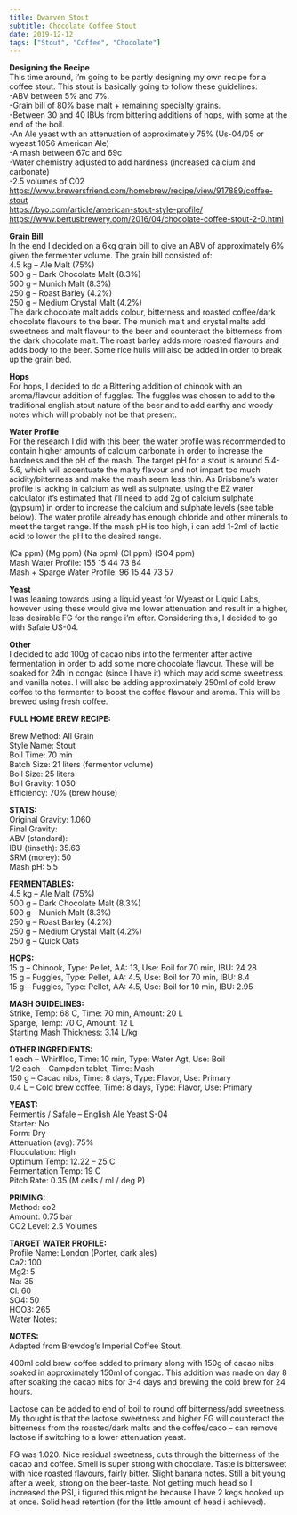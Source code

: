 ```yaml
---
title: Dwarven Stout
subtitle: Chocolate Coffee Stout
date: 2019-12-12
tags: ["Stout", "Coffee", "Chocolate"]
---
```


**Designing the Recipe**  
This time around, i’m going to be partly designing my own recipe for a coffee stout. This stout is basically going to follow these guidelines:  
-ABV between 5% and 7%.  
-Grain bill of 80% base malt + remaining specialty grains.  
-Between 30 and 40 IBUs from bittering additions of hops, with some at the end of the boil.  
-An Ale yeast with an attenuation of approximately 75% (Us-04/05 or wyeast 1056 American Ale)  
-A mash between 67c and 69c  
-Water chemistry adjusted to add hardness (increased calcium and carbonate)  
-2.5 volumes of C02  
https://www.brewersfriend.com/homebrew/recipe/view/917889/coffee-stout  
https://byo.com/article/american-stout-style-profile/  
https://www.bertusbrewery.com/2016/04/chocolate-coffee-stout-2-0.html  

**Grain Bill**  
In the end I decided on a 6kg grain bill to give an ABV of approximately 6% given the fermenter volume. The grain bill consisted of:  
4.5 kg – Ale Malt (75%)  
500 g – Dark Chocolate Malt (8.3%)  
500 g – Munich Malt (8.3%)  
250 g – Roast Barley (4.2%)  
250 g – Medium Crystal Malt (4.2%)  
The dark chocolate malt adds colour, bitterness and roasted coffee/dark chocolate flavours to the beer. The munich malt and crystal malts add sweetness and malt flavour to the beer and counteract the bitterness from the dark chocolate malt. The roast barley adds more roasted flavours and adds body to the beer. Some rice hulls will also be added in order to break up the grain bed.  

**Hops**  
For hops, I decided to do a Bittering addition of chinook with an aroma/flavour addition of fuggles. The fuggles was chosen to add to the traditional english stout nature of the beer and to add earthy and woody notes which will probably not be that present.  

**Water Profile**  
For the research I did with this beer, the water profile was recommended to contain higher amounts of calcium carbonate in order to increase the hardness and the pH of the mash. The target pH for a stout is around 5.4-5.6, which will accentuate the malty flavour and not impart too much acidity/bitterness and make the mash seem less thin. As Brisbane’s water profile is lacking in calcium as well as sulphate, using the EZ water calculator it’s estimated that i’ll need to add 2g of calcium sulphate (gypsum) in order to increase the calcium and sulphate levels (see table below). The water profile already has enough chloride and other minerals to meet the target range. If the mash pH is too high, i can add 1-2ml of lactic acid to lower the pH to the desired range.  

(Ca ppm)	(Mg ppm)	(Na ppm)	(Cl ppm)	(SO4 ppm)  
Mash Water Profile:	155	15	44	73	84  
Mash + Sparge Water Profile:	96	15	44	73	57  

**Yeast**  
I was leaning towards using a liquid yeast for Wyeast or Liquid Labs, however using these would give me lower attenuation and result in a higher, less desirable FG for the range i’m after. Considering this, I decided to go with Safale US-04.  

**Other**  
I decided to add 100g of cacao nibs into the fermenter after active fermentation in order to add some more chocolate flavour. These will be soaked for 24h in congac (since I have it) which may add some sweetness and vanilla notes. I will also be adding approximately 250ml of cold brew coffee to the fermenter to boost the coffee flavour and aroma. This will be brewed using fresh coffee.  

**FULL HOME BREW RECIPE:**   

Brew Method: All Grain  
Style Name: Stout  
Boil Time: 70 min  
Batch Size: 21 liters (fermentor volume)  
Boil Size: 25 liters  
Boil Gravity: 1.050  
Efficiency: 70% (brew house)  

**STATS:**  
Original Gravity: 1.060  
Final Gravity:  
ABV (standard):  
IBU (tinseth): 35.63  
SRM (morey): 50  
Mash pH: 5.5  

**FERMENTABLES:**  
4.5 kg – Ale Malt (75%)  
500 g – Dark Chocolate Malt (8.3%)  
500 g – Munich Malt (8.3%)  
250 g – Roast Barley (4.2%)  
250 g – Medium Crystal Malt (4.2%)  
250 g – Quick Oats  

**HOPS:**  
15 g – Chinook, Type: Pellet, AA: 13, Use: Boil for 70 min, IBU: 24.28  
15 g – Fuggles, Type: Pellet, AA: 4.5, Use: Boil for 70 min, IBU: 8.4  
15 g – Fuggles, Type: Pellet, AA: 4.5, Use: Boil for 10 min, IBU: 2.95  

**MASH GUIDELINES:**  
Strike, Temp: 68 C, Time: 70 min, Amount: 20 L  
Sparge, Temp: 70 C, Amount: 12 L  
Starting Mash Thickness: 3.14 L/kg  

**OTHER INGREDIENTS:**  
1 each – Whirlfloc, Time: 10 min, Type: Water Agt, Use: Boil  
1/2 each – Campden tablet, Time: Mash  
150 g – Cacao nibs, Time: 8 days, Type: Flavor, Use: Primary  
0.4 L – Cold brew coffee, Time: 8 days, Type: Flavor, Use: Primary  

**YEAST:**  
Fermentis / Safale – English Ale Yeast S-04  
Starter: No  
Form: Dry  
Attenuation (avg): 75%  
Flocculation: High  
Optimum Temp: 12.22 – 25 C  
Fermentation Temp: 19 C  
Pitch Rate: 0.35 (M cells / ml / deg P)  

**PRIMING:**  
Method: co2  
Amount: 0.75 bar  
CO2 Level: 2.5 Volumes  

**TARGET WATER PROFILE:**  
Profile Name: London (Porter, dark ales)  
Ca2: 100  
Mg2: 5  
Na: 35  
Cl: 60  
SO4: 50  
HCO3: 265  
Water Notes:  

**NOTES:**  
Adapted from Brewdog’s Imperial Coffee Stout.  

400ml cold brew coffee added to primary along with 150g of cacao nibs soaked in approximately 150ml of congac. This addition was made on day 8 after soaking the cacao nibs for 3-4 days and brewing the cold brew for 24 hours.  

Lactose can be added to end of boil to round off bitterness/add sweetness. My thought is that the lactose sweetness and higher FG will counteract the bitterness from the roasted/dark malts and the coffee/caco – can remove lactose if switching to a lower attenuation yeast.  


FG was 1.020. Nice residual sweetness, cuts through the bitterness of the cacao and coffee. Smell is super strong with chocolate. Taste is bittersweet with nice roasted flavours, fairly bitter. Slight banana notes. Still a bit young after a week, strong on the beer-taste. Not getting much head so I increased the PSI, i figured this might be because I have 2 kegs hooked up at once. Solid head retention (for the little amount of head i achieved).  
